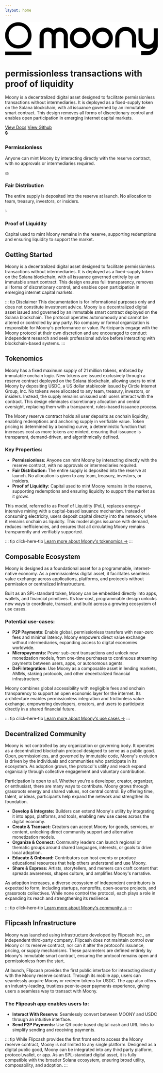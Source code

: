 ```yaml
---
layout: home
---
```


<div class="hero-section">
  <div class="hero-content">
    <div class="hero-logo">
      <img src="/logo-light.svg" alt="Moony Logo" class="hero-image">
    </div>
                            <h1 class="hero-title">permissionless transactions with proof of liquidity</h1>
        <p class="hero-description">
          Moony is a decentralized digital asset designed to facilitate permissionless transactions without intermediaries. It is deployed as a fixed-supply token on the Solana blockchain, with all issuance governed by an immutable smart contract. This design removes all forms of discretionary control and enables open participation in emerging internet capital markets.
        </p>
        <div class="hero-actions">
          <a href="/docs" class="hero-button primary">View Docs</a>
          <a href="https://github.com/moonycoin" class="hero-button secondary">View Github</a>
        </div>
  </div>
</div>

<div class="features-grid">
  <div class="feature-card">
    <div class="feature-icon">🔒</div>
    <h3>Permissionless</h3>
    <p>Anyone can mint Moony by interacting directly with the reserve contract, with no approvals or intermediaries required.</p>
  </div>
  
  <div class="feature-card">
    <div class="feature-icon">⚖️</div>
    <h3>Fair Distribution</h3>
    <p>The entire supply is deposited into the reserve at launch. No allocation to team, treasury, investors, or insiders.</p>
  </div>
  
  <div class="feature-card">
    <div class="feature-icon">💧</div>
    <h3>Proof of Liquidity</h3>
    <p>Capital used to mint Moony remains in the reserve, supporting redemptions and ensuring liquidity to support the market.</p>
  </div>
</div>

<div class="content-section">
  <h2>Getting Started</h2>
  
  <p>Moony is a decentralized digital asset designed to facilitate permissionless transactions without intermediaries. It is deployed as a fixed-supply token on the Solana blockchain, with all issuance governed entirely by an immutable smart contract. This design ensures full transparency, removes all forms of discretionary control, and enables open participation in emerging internet capital markets.</p>

  ::: tip Disclaimer
  This documentation is for informational purposes only and does not constitute investment advice. Moony is a decentralized digital asset issued and governed by an immutable smart contract deployed on the Solana blockchain. The protocol operates autonomously and cannot be altered or controlled by any party. No company or formal organization is responsible for Moony's performance or value. Participants engage with the Moony protocol at their own discretion and are encouraged to conduct independent research and seek professional advice before interacting with blockchain-based systems.
  :::

  <h2>Tokenomics</h2>

  <p>Moony has a fixed maximum supply of 21 million tokens, enforced by immutable onchain logic. New tokens are issued exclusively through a reserve contract deployed on the Solana blockchain, allowing users to mint Moony by depositing USDC, a US dollar stablecoin issued by Circle Internet Group, Inc. No tokens were allocated to any team, treasury, investors, or insiders. Instead, the supply remains unissued until users interact with the contract. This design eliminates discretionary allocation and central oversight, replacing them with a transparent, rules-based issuance process.</p>

  <p>The Moony reserve contract holds all user deposits as onchain liquidity, enabling redemptions and anchoring supply in verifiable value. Token pricing is determined by a bonding curve, a deterministic function that increases cost as more tokens are minted, ensuring that issuance is transparent, demand-driven, and algorithmically defined.</p>

  <h3>Key Properties:</h3>

  - **Permissionless:** Anyone can mint Moony by interacting directly with the reserve contract, with no approvals or intermediaries required.
  - **Fair Distribution:** The entire supply is deposited into the reserve at launch. No allocation is given to any team, treasury, investors, or insiders.
  - **Proof of Liquidity:** Capital used to mint Moony remains in the reserve, supporting redemptions and ensuring liquidity to support the market as it grows.

  <p>This model, referred to as Proof of Liquidity (PoL), replaces energy-intensive mining with a capital-based issuance mechanism. Instead of consuming electricity, users deposit capital directly into the network, where it remains onchain as liquidity. This model aligns issuance with demand, reduces inefficiencies, and ensures that all circulating Moony remains transparently and verifiably supported.</p>

  ::: tip click-here-tip
  [Learn more about Moony's tokenomics →](/tokenomics/reserve-contract)
  :::

  <h2>Composable Ecosystem</h2>

  <p>Moony is designed as a foundational asset for a programmable, internet-native economy. As a permissionless digital asset, it facilitates seamless value exchange across applications, platforms, and protocols without permission or centralized infrastructure.</p>

  <p>Built as an SPL-standard token, Moony can be embedded directly into apps, wallets, and financial primitives. Its low-cost, programmable design unlocks new ways to coordinate, transact, and build across a growing ecosystem of use cases.</p>

  <h3>Potential use-cases:</h3>

  - **P2P Payments:** Enable global, permissionless transfers with near-zero fees and minimal latency. Moony empowers direct value exchange without intermediaries, expanding access to digital economies worldwide.
  - **Micropayments:** Power sub-cent transactions and unlock new monetization models, from one-time purchases to continuous streaming payments between users, apps, or autonomous agents.
  - **DeFi Integration:** Use Moony as a composable asset in lending markets, AMMs, staking protocols, and other decentralized financial infrastructure.

  <p>Moony combines global accessibility with negligible fees and onchain transparency to support an open economic layer for the internet. Its architecture enables permissionless integration and frictionless value exchange, empowering developers, creators, and users to participate directly in a shared financial future.</p>

  ::: tip click-here-tip
  [Learn more about Moony's use cases →](/use-cases/ecosystem)
  :::

  <h2>Decentralized Community</h2>

  <p>Moony is not controlled by any organization or governing body. It operates as a decentralized blockchain protocol designed to serve as a public good. Open, permissionless, and governed by immutable code, Moony's evolution is driven by the individuals and communities who participate in its ecosystem. As adoption grows, the protocol's utility and reach expand organically through collective engagement and voluntary contribution.</p>

  <p>Participation is open to all. Whether you're a developer, creator, organizer, or enthusiast, there are many ways to contribute. Moony grows through grassroots energy and shared values, not central control. By offering time, talent, or ideas, participants help expand the network and strengthen its foundation.</p>

  - **Develop & Integrate:** Builders can extend Moony's utility by integrating it into apps, platforms, and tools, enabling new use cases across the digital economy.
  - **Create & Transact:** Creators can accept Moony for goods, services, or content, unlocking direct community support and alternative monetization models.
  - **Organize & Connect:** Community leaders can launch regional or thematic groups around shared languages, interests, or goals to drive local adoption.
  - **Educate & Onboard:** Contributors can host events or produce educational resources that help others understand and use Moony.
  - **Share & Express:** Artists, storytellers, and memers can craft content that spreads awareness, shapes culture, and amplifies Moony's narrative.

  <p>As adoption increases, a diverse ecosystem of independent contributors is expected to form, including startups, nonprofits, open-source projects, and grassroots collectives. While none control the protocol, each plays a role in expanding its reach and strengthening its resilience.</p>

  ::: tip click-here-tip
  [Learn more about Moony's community →](/resources/community)
  :::

  <h2>Flipcash Infrastructure</h2>

  <p>Moony was launched using infrastructure developed by Flipcash Inc., an independent third-party company. Flipcash does not maintain control over Moony or its reserve contract, nor can it alter the protocol's issuance, pricing, or supply mechanisms. These parameters are defined entirely by Moony's immutable smart contract, ensuring the protocol remains open and permissionless from the start.</p>

  <p>At launch, Flipcash provides the first public interface for interacting directly with the Moony reserve contract. Through its mobile app, users can seamlessly acquire Moony or redeem tokens for USDC. The app also offers an industry-leading, trustless peer-to-peer payments experience, giving users a seamless way to transact with Moony.</p>

  <h3>The Flipcash app enables users to:</h3>

  - **Interact With Reserve:** Seamlessly convert between MOONY and USDC through an intuitive interface.
  - **Send P2P Payments:** Use QR code based digital cash and URL links to simplify sending and receiving payments.

  ::: tip
  While Flipcash provides the first front end to access the Moony reserve contract, Moony is not limited to any single platform. Designed as a digital public good, Moony can be integrated into any third party platform, protocol,wallet, or app. As an SPL-standard digital asset, it is fully compatible with the broader Solana ecosystem, ensuring broad utility, composability, and adoption.
  :::
</div>